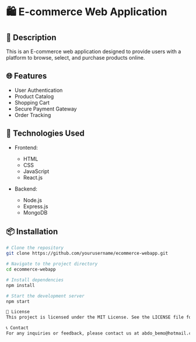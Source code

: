 # 🛍️ E-commerce Web Application

## 📝 Description

This is an E-commerce web application designed to provide users with a platform to browse, select, and purchase products online.

## 🌐 Features

- User Authentication
- Product Catalog
- Shopping Cart
- Secure Payment Gateway
- Order Tracking

## 🚀 Technologies Used

- Frontend:
  - HTML
  - CSS
  - JavaScript
  - React.js

- Backend:
  - Node.js
  - Express.js
  - MongoDB

## 📦 Installation

```bash
# Clone the repository
git clone https://github.com/yourusername/ecommerce-webapp.git

# Navigate to the project directory
cd ecommerce-webapp

# Install dependencies
npm install

# Start the development server
npm start

📄 License
This project is licensed under the MIT License. See the LICENSE file for details.

📞 Contact
For any inquiries or feedback, please contact us at abdo_bemo@hotmail.com
